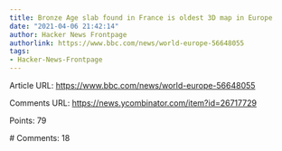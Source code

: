 ```yaml
---
title: Bronze Age slab found in France is oldest 3D map in Europe
date: "2021-04-06 21:42:14"
author: Hacker News Frontpage
authorlink: https://www.bbc.com/news/world-europe-56648055
tags:
- Hacker-News-Frontpage
---
```


<p>Article URL: <a href="https://www.bbc.com/news/world-europe-56648055">https://www.bbc.com/news/world-europe-56648055</a></p>
<p>Comments URL: <a href="https://news.ycombinator.com/item?id=26717729">https://news.ycombinator.com/item?id=26717729</a></p>
<p>Points: 79</p>
<p># Comments: 18</p>
